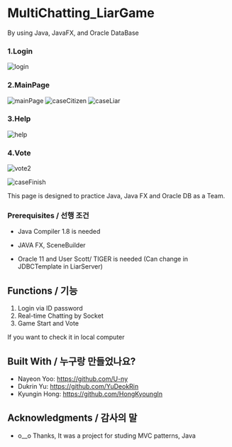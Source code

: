 # MultiChatting_LiarGame
By using Java, JavaFX, and Oracle DataBase


### 1.Login
![login](https://img1.daumcdn.net/thumb/R1280x0/?scode=mtistory2&fname=https%3A%2F%2Fblog.kakaocdn.net%2Fdn%2FbswIqw%2FbtrctubWmNG%2F0mOBPbrsMuNn4i90fvJd00%2Fimg.png)

### 2.MainPage
![mainPage](https://img1.daumcdn.net/thumb/R1280x0/?scode=mtistory2&fname=https%3A%2F%2Fblog.kakaocdn.net%2Fdn%2FcvFGwO%2Fbtrcs7HIj6i%2F7KJD2vbELWBeTGjxL08dn1%2Fimg.png)
![caseCitizen](https://img1.daumcdn.net/thumb/R1280x0/?scode=mtistory2&fname=https%3A%2F%2Fblog.kakaocdn.net%2Fdn%2FpbYfw%2FbtreLgByFUj%2FuKDJGPhaIVBm5oFjmvbU5k%2Fimg.png)
![caseLiar](https://img1.daumcdn.net/thumb/R1280x0/?scode=mtistory2&fname=https%3A%2F%2Fblog.kakaocdn.net%2Fdn%2FGmAd0%2FbtreLKPXUqW%2F2OVJBnxlgZJHskth8iKCAK%2Fimg.png)
### 3.Help 
![help](https://img1.daumcdn.net/thumb/R1280x0/?scode=mtistory2&fname=https%3A%2F%2Fblog.kakaocdn.net%2Fdn%2FSzbEV%2FbtreJxEpxC6%2FrUKFVi4OKpSkovwqBjESUk%2Fimg.png)
### 4.Vote
![vote2](https://img1.daumcdn.net/thumb/R1280x0/?scode=mtistory2&fname=https%3A%2F%2Fblog.kakaocdn.net%2Fdn%2FSygLL%2FbtreKvZ1zGE%2FUbuaIKWSnPZFxWURhK43K0%2Fimg.png)

![caseFinish](https://img1.daumcdn.net/thumb/R1280x0/?scode=mtistory2&fname=https%3A%2F%2Fblog.kakaocdn.net%2Fdn%2Fn4Fw8%2FbtreK7duhmx%2FLNRO63WPy4m5qNLu1HYpRK%2Fimg.png)

This page is designed to practice Java, Java FX and Oracle DB as a Team.



### Prerequisites / 선행 조건

- Java Compiler 1.8 is needed

- JAVA FX, SceneBuilder

- Oracle 11 and User Scott/ TIGER is needed (Can change in JDBCTemplate in LiarServer)

## Functions / 기능

1. Login via ID password
2. Real-time Chatting by Socket
3. Game Start and Vote

If you want to check it in local computer 

## Built With / 누구랑 만들었나요?

- Nayeon Yoo: https://github.com/U-ny
- Dukrin Yu: https://github.com/YuDeokRin
- Kyungin Hong: https://github.com/HongKyoungIn


## Acknowledgments / 감사의 말

* o__o Thanks, It was a project for studing MVC patterns, Java 
